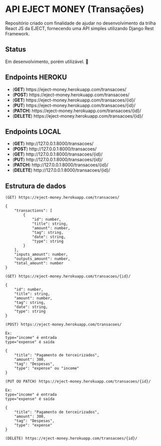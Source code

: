 # API EJECT MONEY (Transações)

Repositório criado com finalidade de ajudar no desenvolvimento da trilha React JS da EJECT, fornecendo uma API simples utilizando Django Rest Framework.

## Status
Em desenvolvimento, porém utilizável. 🚧

## Endpoints HEROKU
<ul>
  <li>(<strong>GET</strong>) https://eject-money.herokuapp.com/transacoes/</li>
  <li>(<strong>POST</strong>) https://eject-money.herokuapp.com/transacoes/</li>
  <li>(<strong>GET</strong>) https://eject-money.herokuapp.com/transacoes/{id}/</li>
  <li>(<strong>PUT</strong>) https://eject-money.herokuapp.com/transacoes/{id}/</li>
  <li>(<strong>PATCH</strong>) https://eject-money.herokuapp.com/transacoes/{id}/</li>
  <li>(<strong>DELETE</strong>) https://eject-money.herokuapp.com/transacoes/{id}/</li>
</ul>

## Endpoints LOCAL
<ul>
  <li>(<strong>GET</strong>) http://127.0.0.1:8000/transacoes/</li>
  <li>(<strong>POST</strong>) http://127.0.0.1:8000/transacoes/</li>
  <li>(<strong>GET</strong>) http://127.0.0.1:8000/transacoes/{id}/</li>
  <li>(<strong>PUT</strong>) http://127.0.0.1:8000/transacoes/{id}/</li>
  <li>(<strong>PATCH</strong>) http://127.0.0.1:8000/transacoes/{id}/</li>
  <li>(<strong>DELETE</strong>) http://127.0.0.1:8000/transacoes/{id}/</li>
</ul>

## Estrutura de dados
```
(GET) https://eject-money.herokuapp.com/transacoes/

{
    "transactions": [
        {
            "id": number,
            "title": string,
            "amount": number,
            "tag": string,
            "date": string,
            "type": string
        }
    ],
    "inputs_amount": number,
    "outputs_amount": number,
    "total_amount": number
}
```

```
(GET) https://eject-money.herokuapp.com/transacoes/{id}/

{
    "id": number,
    "title": string,
    "amount": number,
    "tag": string,
    "date": string,
    "type": string
}
```

```
(POST) https://eject-money.herokuapp.com/transacoes/

Ex:
type="income" é entrada
type="expense" é saída

{
    "title": "Pagamento de terceirizados",
    "amount": 300,
    "tag": "Despesas",
    "type": "expense" ou "income"
}
```

```
(PUT OU PATCH) https://eject-money.herokuapp.com/transacoes/{id}/

Ex:
type="income" é entrada
type="expense" é saída

{
    "title": "Pagamento de terceirizados",
    "amount": 300,
    "tag": "Despesas",
    "type": "expense"
}
```

```
(DELETE) https://eject-money.herokuapp.com/transacoes/{id}/
```
